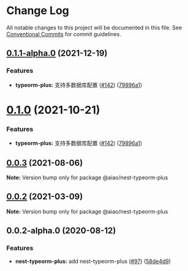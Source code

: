 # Change Log

All notable changes to this project will be documented in this file.
See [Conventional Commits](https://conventionalcommits.org) for commit guidelines.

## [0.1.1-alpha.0](https://github.com/aiao-io/aiao/compare/@aiao/nest-typeorm-plus@0.0.2-alpha.0...@aiao/nest-typeorm-plus@0.1.1-alpha.0) (2021-12-19)

### Features

- **typeorm-plus:** 支持多数据库配置 ([#142](https://github.com/aiao-io/aiao/issues/142)) ([79896a1](https://github.com/aiao-io/aiao/commit/79896a1fd48254711a355d4e596f9a815c64ae70))

# [0.1.0](https://github.com/aiao-io/aiao/compare/@aiao/nest-typeorm-plus@0.0.2...@aiao/nest-typeorm-plus@0.1.0) (2021-10-21)

### Features

- **typeorm-plus:** 支持多数据库配置 ([#142](https://github.com/aiao-io/aiao/issues/142)) ([79896a1](https://github.com/aiao-io/aiao/commit/79896a1fd48254711a355d4e596f9a815c64ae70))

## [0.0.3](https://github.com/aiao-io/aiao/compare/@aiao/nest-typeorm-plus@0.0.2-alpha.0...@aiao/nest-typeorm-plus@0.0.3) (2021-08-06)

**Note:** Version bump only for package @aiao/nest-typeorm-plus

## [0.0.2](https://github.com/aiao-io/aiao/compare/@aiao/nest-typeorm-plus@0.0.2-alpha.0...@aiao/nest-typeorm-plus@0.0.2) (2021-03-09)

**Note:** Version bump only for package @aiao/nest-typeorm-plus

## 0.0.2-alpha.0 (2020-08-12)

### Features

- **nest-typeorm-plus:** add nest-typeorm-plus ([#97](https://github.com/aiao-io/aiao/issues/97)) ([58de4d9](https://github.com/aiao-io/aiao/commit/58de4d9f6595824d86f59d4018ea4065c84f58fa))
